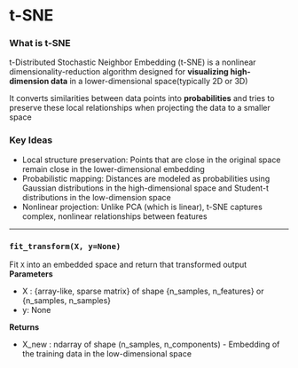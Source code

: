 # t-SNE
### What is t-SNE
t-Distributed Stochastic Neighbor Embedding (t-SNE) is a nonlinear dimensionality-reduction algorithm designed for **visualizing high-dimension data** in a lower-dimensional space(typically 2D or 3D)

It converts similarities between data points into **probabilities** and tries to preserve these local relationships when projecting the data to a smaller space

### Key Ideas 
* Local structure preservation: Points that are close in the original space remain close in the lower-dimensional embedding
* Probabilistic mapping: Distances are modeled as probabilities using Gaussian distributions in the high-dimensional space and Student-t distributions in the low-dimension space
* Nonlinear projection: Unlike PCA (which is linear), t-SNE captures complex, nonlinear relationships between features
---
### `fit_transform(X, y=None)`
Fit `X` into an embedded space and return that transformed output
**Parameters**
* X : {array-like, sparse matrix} of shape {n_samples, n_features} or {n_samples, n_samples}
* y: None


**Returns**
* X_new : ndarray of shape (n_samples, n_components) - Embedding of the training data in the low-dimensional space
